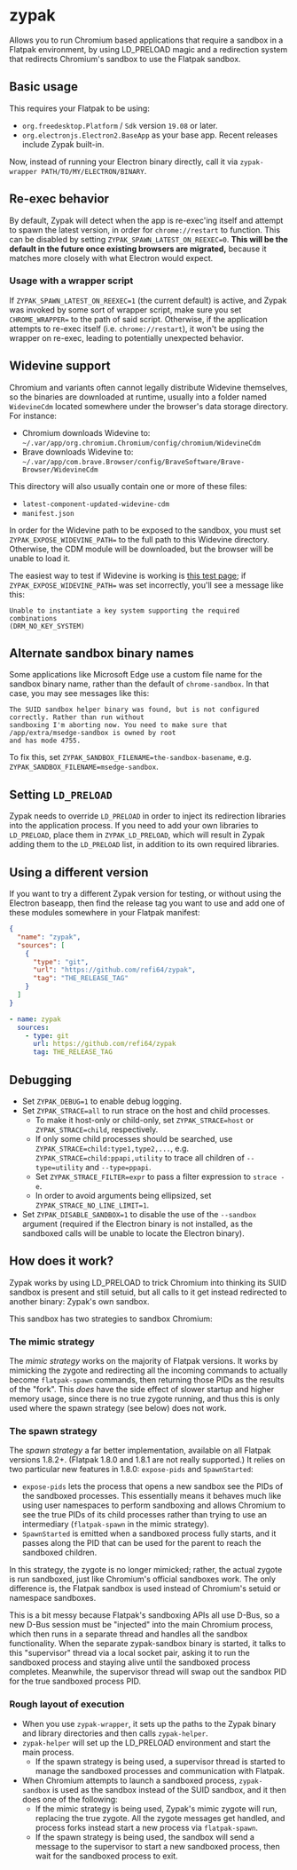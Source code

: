 # zypak

Allows you to run Chromium based applications that require a sandbox in a Flatpak environment,
by using LD_PRELOAD magic and a redirection system that redirects Chromium's sandbox to use
the Flatpak sandbox.

## Basic usage

This requires your Flatpak to be using:

- `org.freedesktop.Platform` / `Sdk` version `19.08` or later.
- `org.electronjs.Electron2.BaseApp` as your base app. Recent releases include Zypak
  built-in.

Now, instead of running your Electron binary directly, call it via
`zypak-wrapper PATH/TO/MY/ELECTRON/BINARY`.

## Re-exec behavior

By default, Zypak will detect when the app is re-exec'ing itself and attempt to
spawn the latest version, in order for `chrome://restart` to function. This can
be disabled by setting `ZYPAK_SPAWN_LATEST_ON_REEXEC=0`. **This will be the
default in the future once existing browsers are migrated,** because it matches
more closely with what Electron would expect.

### Usage with a wrapper script

If `ZYPAK_SPAWN_LATEST_ON_REEXEC=1` (the current default) is active, and Zypak
was invoked by some sort of wrapper script, make sure you set `CHROME_WRAPPER=`
to the path of said script. Otherwise, if the application attempts to re-exec
itself (i.e. `chrome://restart`), it won't be using the wrapper on re-exec,
leading to potentially unexpected behavior.

## Widevine support

Chromium and variants often cannot legally distribute Widevine themselves, so the binaries are
downloaded at runtime, usually into a folder named `WidevineCdm` located somewhere under the
browser's data storage directory. For instance:

- Chromium downloads Widevine to:
  `~/.var/app/org.chromium.Chromium/config/chromium/WidevineCdm`
- Brave downloads Widevine to:
  `~/.var/app/com.brave.Browser/config/BraveSoftware/Brave-Browser/WidevineCdm`

This directory will also usually contain one or more of these files:

- `latest-component-updated-widevine-cdm`
- `manifest.json`

In order for the Widevine path to be exposed to the sandbox, you must set
`ZYPAK_EXPOSE_WIDEVINE_PATH=` to the full path to this Widevine directory. Otherwise, the CDM module
will be downloaded, but the browser will be unable to load it.

The easiest way to test if Widevine is working is [this test page](https://bitmovin.com/demos/drm);
if `ZYPAK_EXPOSE_WIDEVINE_PATH=` was set incorrectly, you'll see a message like this:

```
Unable to instantiate a key system supporting the required combinations
(DRM_NO_KEY_SYSTEM)
```

## Alternate sandbox binary names

Some applications like Microsoft Edge use a custom file name for the sandbox binary name, rather
than the default of `chrome-sandbox`. In that case, you may see messages like this:

```
The SUID sandbox helper binary was found, but is not configured correctly. Rather than run without
sandboxing I'm aborting now. You need to make sure that /app/extra/msedge-sandbox is owned by root
and has mode 4755.
```

To fix this, set `ZYPAK_SANDBOX_FILENAME=the-sandbox-basename`, e.g.
`ZYPAK_SANDBOX_FILENAME=msedge-sandbox`.

## Setting `LD_PRELOAD`

Zypak needs to override `LD_PRELOAD` in order to inject its redirection libraries into the
application process. If you need to add your own libraries to `LD_PRELOAD`, place them in
`ZYPAK_LD_PRELOAD`, which will result in Zypak adding them to the `LD_PRELOAD` list, in addition to
its own required libraries.

## Using a different version

If you want to try a different Zypak version for testing, or without using the
Electron baseapp, then find the release tag you want to use and add one of these
modules somewhere in your Flatpak manifest:

```json
{
  "name": "zypak",
  "sources": [
    {
      "type": "git",
      "url": "https://github.com/refi64/zypak",
      "tag": "THE_RELEASE_TAG"
    }
  ]
}
```

```yaml
- name: zypak
  sources:
    - type: git
      url: https://github.com/refi64/zypak
      tag: THE_RELEASE_TAG
```

## Debugging

- Set `ZYPAK_DEBUG=1` to enable debug logging.
- Set `ZYPAK_STRACE=all` to run strace on the host and child processes.
  - To make it host-only or child-only, set `ZYPAK_STRACE=host` or `ZYPAK_STRACE=child`, respectively.
  - If only some child processes should be searched, use `ZYPAK_STRACE=child:type1,type2,...`, e.g.
    `ZYPAK_STRACE=child:ppapi,utility` to trace all children of `--type=utility` and `--type=ppapi`.
  - Set `ZYPAK_STRACE_FILTER=expr` to pass a filter expression to `strace -e`.
  - In order to avoid arguments being ellipsized, set `ZYPAK_STRACE_NO_LINE_LIMIT=1`.
- Set `ZYPAK_DISABLE_SANDBOX=1` to disable the use of the `--sandbox` argument
  (required if the Electron binary is not installed, as the sandboxed calls will be unable to locate the Electron binary).

## How does it work?

Zypak works by using LD_PRELOAD to trick Chromium into thinking its SUID sandbox is present and still
setuid, but all calls to it get instead redirected to another binary: Zypak's own sandbox.

This sandbox has two strategies to sandbox Chromium:

### The mimic strategy

The *mimic strategy* works on the majority of Flatpak versions. It works by mimicking the zygote
and redirecting all the incoming commands to actually become `flatpak-spawn` commands, then
returning those PIDs as the results of the "fork". This *does* have the side effect of slower
startup and higher memory usage, since there is no true zygote running, and thus this is only used
where the spawn strategy (see below) does not work.

### The spawn strategy

The *spawn strategy* a far better implementation, available on all Flatpak versions 1.8.2+. (Flatpak
1.8.0 and 1.8.1 are not really supported.) It relies on two particular new features in 1.8.0:
`expose-pids` and `SpawnStarted`:

- `expose-pids` lets the process that opens a new sandbox see the PIDs of the sandboxed processes.
  This essentially means it behaves much like using user namespaces to perform sandboxing and allows
  Chromium to see the true PIDs of its child processes rather than trying to use an intermediary
  (`flatpak-spawn` in the mimic strategy).
- `SpawnStarted` is emitted when a sandboxed process fully starts, and it passes along the PID that
  can be used for the parent to reach the sandboxed children.

In this strategy, the zygote is no longer mimicked; rather, the actual zygote is run sandboxed, just
like Chromium's official sandboxes work. The only difference is, the Flatpak sandbox is used instead
of Chromium's setuid or namespace sandboxes.

This is a bit messy because Flatpak's sandboxing APIs all use D-Bus, so a new D-Bus session must be
"injected" into the main Chromium process, which then runs in a separate thread and handles all the
sandbox functionality. When the separate zypak-sandbox binary is started, it talks to this
"supervisor" thread via a local socket pair, asking it to run the sandboxed process and staying
alive until the sandboxed process completes. Meanwhile, the supervisor thread will swap out the
sandbox PID for the true sandboxed process PID.

### Rough layout of execution

- When you use `zypak-wrapper`, it sets up the paths to the Zypak binary and
  library directories and then calls `zypak-helper`.
- `zypak-helper` will set up the LD_PRELOAD environment and start the main
  process.
    - If the spawn strategy is being used, a supervisor thread is started to manage the
      sandboxed processes and communication with Flatpak.
- When Chromium attempts to launch a sandboxed process, `zypak-sandbox` is used as the
  sandbox instead of the SUID sandbox, and it then does one of the following:
  - If the mimic strategy is being used, Zypak's mimic zygote will run, replacing
    the true zygote. All the zygote messages get handled, and process forks instead
    start a new process via `flatpak-spawn`.
  - If the spawn strategy is being used, the sandbox will send a message to the supervisor
    to start a new sandboxed process, then wait for the sandboxed process to exit.
